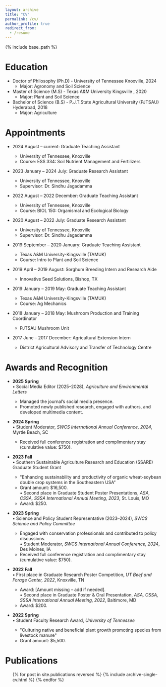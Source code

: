 ```yaml
---
layout: archive
title: "CV"
permalink: /cv/
author_profile: true
redirect_from:
  - /resume
---
```


{% include base_path %}

Education
======
* Doctor of Philosophy (Ph.D) - University of Tennessee Knoxville, 2024
  * Major: Agronomy and Soil Science
* Master of Science (M.S) - Texas A&M University Kingsville , 2020
  * Major: Plant and Soil Science
* Bachelor of Science (B.S) - P.J.T.State Agricultural University (PJTSAU) Hyderabad, 2018
  * Major: Agriculture

Appointments
======
* 2024 August – current: Graduate Teaching Assistant  
  * University of Tennessee, Knoxville  
  * Course: ESS 334: Soil Nutrient Management and Fertilizers  

* 2023 January – 2024 July: Graduate Research Assistant  
  * University of Tennessee, Knoxville  
  * Supervisor: Dr. Sindhu Jagadamma  

* 2022 August – 2022 December: Graduate Teaching Assistant  
  * University of Tennessee, Knoxville  
  * Course: BIOL 150: Organismal and Ecological Biology  

* 2020 August – 2022 July: Graduate Research Assistant  
  * University of Tennessee, Knoxville  
  * Supervisor: Dr. Sindhu Jagadamma  

* 2019 September – 2020 January: Graduate Teaching Assistant  
  * Texas A&M University-Kingsville (TAMUK)  
  * Course: Intro to Plant and Soil Science  

* 2019 April – 2019 August: Sorghum Breeding Intern and Research Aide  
  * Innovative Seed Solutions, Bishop, TX  

* 2019 January – 2019 May: Graduate Teaching Assistant  
  * Texas A&M University-Kingsville (TAMUK)  
  * Course: Ag Mechanics  

* 2018 January – 2018 May: Mushroom Production and Training Coordinator  
  * PJTSAU Mushroom Unit  

* 2017 June – 2017 December: Agricultural Extension Intern  
  * District Agricultural Advisory and Transfer of Technology Centre  
  
Awards and Recognition
======
* **2025 Spring**  
  • Social Media Editor (2025–2028), *Agriculture and Environmental Letters*  
    - Managed the journal’s social media presence.  
    - Promoted newly published research, engaged with authors, and developed multimedia content.  

* **2024 Spring**  
  • Student Moderator, *SWCS International Annual Conference, 2024*, Myrtle Beach, SC  
    - Received full conference registration and complimentary stay (cumulative value: $750).  

* **2023 Fall**  
  • Southern Sustainable Agriculture Research and Education (SSARE) Graduate Student Grant  
    - "Enhancing sustainability and productivity of organic wheat-soybean double crop systems in the Southeastern USA"  
    - Grant amount: $16,500.  
  • Second place in Graduate Student Poster Presentations, *ASA, CSSA, SSSA International Annual Meeting, 2023*, St. Louis, MO  
    - Award: $250.  

* **2023 Spring**  
  • Science and Policy Student Representative (2023–2024), *SWCS Science and Policy Committee*  
    - Engaged with conservation professionals and contributed to policy discussions.  
  • Student Moderator, *SWCS International Annual Conference, 2024*, Des Moines, IA  
    - Received full conference registration and complimentary stay (cumulative value: $750).  

* **2022 Fall**  
  • First place in Graduate Research Poster Competition, *UT Beef and Forage Center, 2022*, Knoxville, TN  
    - Award: [Amount missing – add if needed].  
  • Second place in Graduate Poster & Oral Presentation, *ASA, CSSA, SSSA International Annual Meeting, 2022*, Baltimore, MD  
    - Award: $200.  

* **2022 Spring**  
  • Student Faculty Research Award, *University of Tennessee*  
    - "Culturing native and beneficial plant growth promoting species from livestock manure"  
    - Grant amount: $5,500.  

Publications
======
  <ul>{% for post in site.publications reversed %}
    {% include archive-single-cv.html %}
  {% endfor %}</ul>
